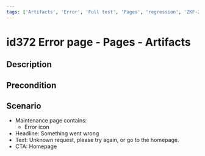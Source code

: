 ```yaml
---
tags: ['Artifacts', 'Error', 'Full test', 'Pages', 'regression', 'ZKF-2235', 'Active']
---
```


# id372 Error page - Pages - Artifacts

## Description


## Precondition


## Scenario
- Maintenance page contains:
    - Error icon
- Headline: Something went wrong
- Text: Unknown request, please try again, or go to the homepage.
- CTA: Homepage

